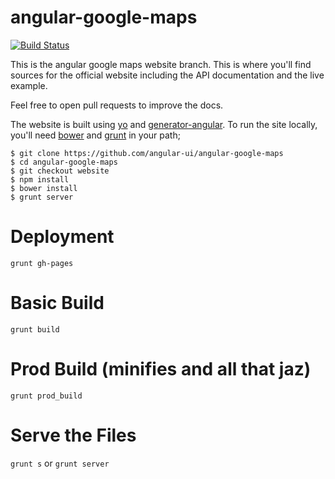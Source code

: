 angular-google-maps
===================

[![Build Status](https://travis-ci.org/angular-ui/angular-google-maps.png?branch=website)](https://travis-ci.org/angular-ui/angular-google-maps)

This is the angular google maps website branch. This is where you'll find sources for the official 
website including the API documentation and the live example.

Feel free to open pull requests to improve the docs.

The website is built using [yo](http://yeoman.io/) and [generator-angular](https://github.com/yeoman/generator-angular). 
To run the site locally, you'll need [bower](http://bower.io/) and [grunt](http://gruntjs.com/) in your path;

```
$ git clone https://github.com/angular-ui/angular-google-maps
$ cd angular-google-maps
$ git checkout website
$ npm install 
$ bower install
$ grunt server
```

Deployment
===
`grunt gh-pages`

Basic Build
===
`grunt build`

Prod Build (minifies and all that jaz)
===
`grunt prod_build`

Serve the Files
===
`grunt s` or `grunt server`
